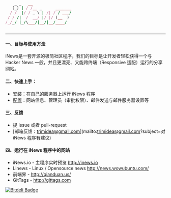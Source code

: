 ```ruby
    _ _   __                 
   (_) | / /__ _      _______
  / /  |/ / _ \ | /| / / ___/
 / / /|  /  __/ |/ |/ (__  ) 
/_/_/ |_/\___/|__/|__/____/  
                             
```                         

-----------------------


#### 一、目标与使用方法

iNews是一套开源的极简社区程序，我们的目标是让开发者轻松获得一个与 Hacker News 一般，并且更漂亮、又能跨终端（Responsive 适配）运行的分享网站。

#### 二、快速上手：

- [安装](./docs/01-Install.md)：在自己的服务器上运行 iNews 程序
- [配置](./docs/02-Setup.md)：网站信息、管理员（审批权限）、邮件发送与邮件服务器设置等


#### 三、反馈

- 提 issue 或者 pull-request
- [邮箱反馈：trimidea@gmail.com](mailto:trimidea@gmail.com?subject=对 iNews 程序有建议)

#### 四、运行在 iNews 程序中的网站

- iNews.io - 主程序实时预览 http://inews.io
- Linews - Linux / Opensource news http://news.wowubuntu.com/
- 前端界 - http://qianduan.us/
- GitTags - http://gittags.com


[![Bitdeli Badge](https://d2weczhvl823v0.cloudfront.net/Trimidea/inews/trend.png)](https://bitdeli.com/free "Bitdeli Badge")


